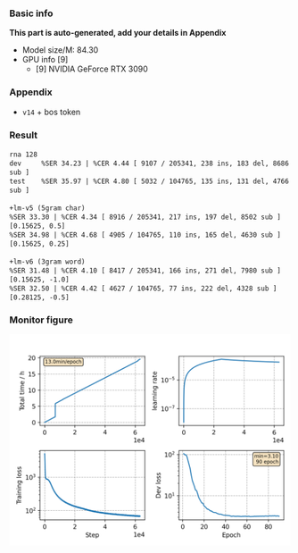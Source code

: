 ### Basic info

**This part is auto-generated, add your details in Appendix**

* Model size/M: 84.30
* GPU info \[9\]
  * \[9\] NVIDIA GeForce RTX 3090

### Appendix

* `v14` + bos token

### Result
```
rna 128
dev     %SER 34.23 | %CER 4.44 [ 9107 / 205341, 238 ins, 183 del, 8686 sub ]
test    %SER 35.97 | %CER 4.80 [ 5032 / 104765, 135 ins, 131 del, 4766 sub ]

+lm-v5 (5gram char)
%SER 33.30 | %CER 4.34 [ 8916 / 205341, 217 ins, 197 del, 8502 sub ]    [0.15625, 0.5]
%SER 34.98 | %CER 4.68 [ 4905 / 104765, 110 ins, 165 del, 4630 sub ]    [0.15625, 0.25]

+lm-v6 (3gram word)
%SER 31.48 | %CER 4.10 [ 8417 / 205341, 166 ins, 271 del, 7980 sub ]    [0.15625, -1.0]
%SER 32.50 | %CER 4.42 [ 4627 / 104765, 77 ins, 222 del, 4328 sub ]     [0.28125, -0.5]
```

### Monitor figure
![monitor](./monitor.png)
